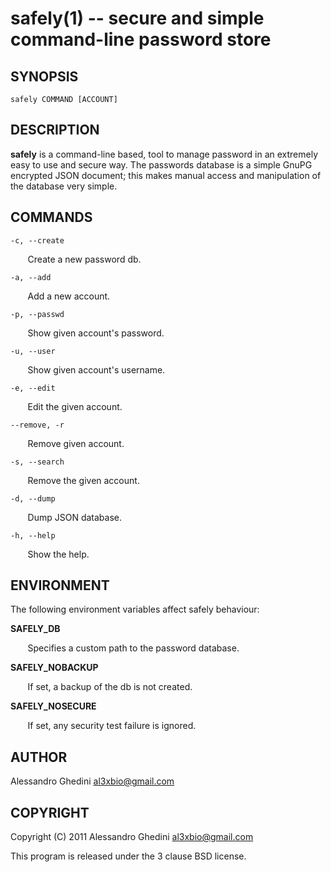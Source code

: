 safely(1) -- secure and simple command-line password store
==========================================================

## SYNOPSIS

`safely COMMAND [ACCOUNT]`

## DESCRIPTION

**safely** is a command-line based, tool to manage password in an extremely
easy to use and secure way. The passwords database is a simple GnuPG encrypted
JSON document; this makes manual access and manipulation of the database very
simple.

## COMMANDS ##

`-c, --create`

&nbsp;&nbsp;&nbsp;&nbsp;&nbsp;&nbsp;
Create a new password db.

`-a, --add`

&nbsp;&nbsp;&nbsp;&nbsp;&nbsp;&nbsp;
Add a new account.

`-p, --passwd`

&nbsp;&nbsp;&nbsp;&nbsp;&nbsp;&nbsp;
Show given account's password.

`-u, --user`

&nbsp;&nbsp;&nbsp;&nbsp;&nbsp;&nbsp;
Show given account's username.

`-e, --edit`

&nbsp;&nbsp;&nbsp;&nbsp;&nbsp;&nbsp;
Edit the given account.

`--remove, -r`

&nbsp;&nbsp;&nbsp;&nbsp;&nbsp;&nbsp;
Remove given account.

`-s, --search`

&nbsp;&nbsp;&nbsp;&nbsp;&nbsp;&nbsp;
Remove the given account.

`-d, --dump`

&nbsp;&nbsp;&nbsp;&nbsp;&nbsp;&nbsp;
Dump JSON database.

`-h, --help`

&nbsp;&nbsp;&nbsp;&nbsp;&nbsp;&nbsp;
Show the help.

## ENVIRONMENT ##

The following environment variables affect safely behaviour:

**SAFELY_DB**

&nbsp;&nbsp;&nbsp;&nbsp;&nbsp;&nbsp;
Specifies a custom path to the password database.

**SAFELY_NOBACKUP**

&nbsp;&nbsp;&nbsp;&nbsp;&nbsp;&nbsp;
If set, a backup of the db is not created.

**SAFELY_NOSECURE**

&nbsp;&nbsp;&nbsp;&nbsp;&nbsp;&nbsp;
If set, any security test failure is ignored.

## AUTHOR ##

Alessandro Ghedini <al3xbio@gmail.com>

## COPYRIGHT ##

Copyright (C) 2011 Alessandro Ghedini <al3xbio@gmail.com>

This program is released under the 3 clause BSD license.
